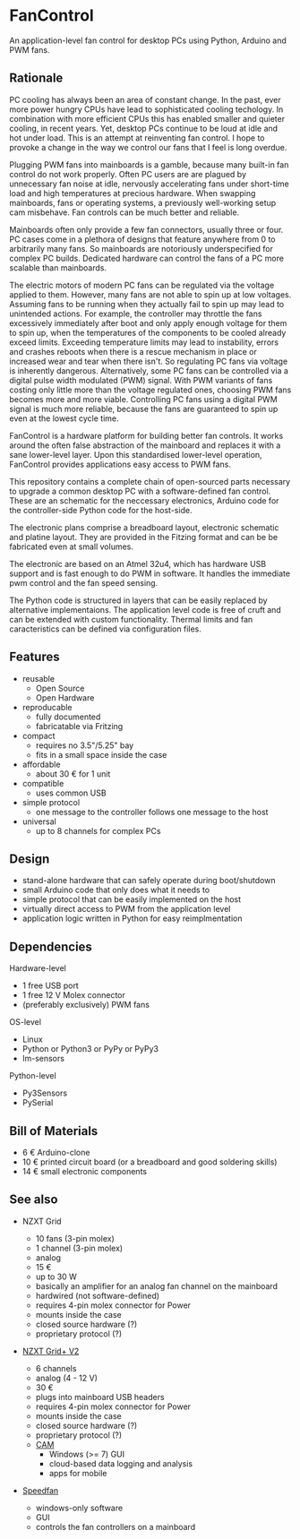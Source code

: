 # FanControl

An application-level fan control for desktop PCs using Python, Arduino and PWM fans.

## Rationale

PC cooling has always been an area of constant change.
In the past,
    ever more power hungry CPUs have lead to
    sophisticated cooling techology.
In combination with more efficient CPUs
    this has enabled smaller and quieter cooling,
    in recent years.
Yet,
    desktop PCs continue to be
    loud at idle and hot under load.
This is an attempt
    at reinventing fan control.
I hope to provoke
    a change in the way we control our fans
    that I feel is long overdue.

Plugging PWM fans into mainboards is a gamble,
    because many built-in fan control do not work properly.
Often PC users are are plagued by
    unnecessary fan noise at idle,
    nervously accelerating fans under short-time load and
    high temperatures at precious hardware.
When swapping
    mainboards, fans or operating systems,
    a previously well-working setup cam misbehave.
Fan controls can be much better and reliable.

Mainboards often only provide a few fan connectors,
    usually three or four.
PC cases come in a plethora of designs
    that feature anywhere from 0 to arbitrarily many fans.
So mainboards
    are notoriously underspecified
    for complex PC builds.
Dedicated hardware
    can control
    the fans
        of a PC
    more scalable
    than mainboards.

The electric motors
    of modern PC fans
    can be regulated via the voltage applied to them.
However,
    many fans
    are not able to
    spin up
    at low voltages.
Assuming fans to be running when they actually fail to spin up
    may lead to unintended actions.
For example,
        the controller may throttle the fans excessively immediately after boot
    and
        only
        apply enough voltage
            for them to spin up,
        when
        the temperatures
            of the components to be cooled
        already exceed limits.
Exceeding temperature limits may lead to
    instability, errors and crashes
    reboots
        when there is a rescue mechanism in place
    or
    increased wear and tear
        when there isn't.
So regulating PC fans
    via voltage is inherently dangerous.
Alternatively,
    some PC fans can be controlled via a digital pulse width modulated (PWM) signal.
With PWM variants of fans costing only little more than the voltage regulated ones,
    choosing PWM fans becomes more and more viable.
Controlling PC fans
    using a digital PWM signal
    is much more reliable,
    because the fans are guaranteed to spin up even at the lowest cycle time.

FanControl is a hardware platform
    for building better fan controls.
It works around
    the often false abstraction
        of the mainboard
    and replaces it with a sane lower-level layer.
Upon this standardised lower-level operation,
    FanControl provides applications easy access to PWM fans.

This repository contains
    a complete chain of open-sourced parts
    necessary to upgrade
        a common desktop PC
        with a software-defined fan control.
These are
    an schematic
        for the neccessary electronics,
    Arduino code
        for the controller-side
    Python code
        for the host-side.

The electronic plans
    comprise
        a breadboard layout,
        electronic schematic and
        platine layout.
They are provided
        in the Fitzing format
    and
        can be be fabricated even at small volumes.

The electronic are based on an
    Atmel 32u4, which
        has hardware USB support
        and
        is fast enough to do PWM in software.
It handles
    the immediate pwm control
        and
    the fan speed sensing.

The Python code
    is structured in layers
        that can be easily replaced by alternative implementaions.
The application level code
    is free of cruft
        and
    can be extended with custom functionality.
Thermal limits and fan caracteristics
    can be defined
    via configuration files.

## Features

-   reusable
    -   Open Source
    -   Open Hardware
-   reproducable
    -   fully documented
    -   fabricatable via Fritzing
-   compact
    -   requires no 3.5"/5.25" bay
    -   fits in a small space inside the case
-   affordable
    -   about 30 € for 1 unit
-   compatible
    -   uses common USB
-   simple protocol
    -   one message to the controller follows one message to the host
-   universal
    -   up to 8 channels for complex PCs

## Design

-   stand-alone hardware that can safely operate during boot/shutdown
-   small Arduino code that only does what it needs to
-   simple protocol that can be easily implemented on the host
-   virtually direct access to PWM from the application level
-   application logic written in Python for easy reimplmentation

## Dependencies

Hardware-level

-   1 free USB port
-   1 free 12 V Molex connector
-   (preferably exclusively) PWM fans

OS-level

-   Linux
-   Python or Python3 or PyPy or PyPy3
-   lm-sensors

Python-level

-   Py3Sensors
-   PySerial

## Bill of Materials

-    6 € Arduino-clone
-   10 € printed circuit board (or a breadboard and good soldering skills)
-   14 € small electronic components

## See also

-   NZXT Grid
    -   10 fans (3-pin molex)
    -   1 channel (3-pin molex)
    -   analog
    -   15 €
    -   up to 30 W
    -   basically an amplifier for an analog fan channel on the mainboard
    -   hardwired (not software-defined)
    -   requires 4-pin molex connector for Power
    -   mounts inside the case
    -   closed source hardware (?)
    -   proprietary protocol (?)

-   [NZXT Grid+ V2](https://www.nzxt.com/product/detail/157-GRID-V2-digital-fan-controller.html)
    -   6 channels
    -   analog (4 - 12 V)
    -   30 €
    -   plugs into mainboard USB headers
    -   requires 4-pin molex connector for Power
    -   mounts inside the case
    -   closed source hardware (?)
    -   proprietary protocol (?)
    -   [CAM](https://cam.nzxt.com/)
        -   Windows (>= 7) GUI
        -   cloud-based data logging and analysis
        -   apps for mobile
-   [Speedfan](http://www.almico.com/speedfan.php)
    -   windows-only software
    -   GUI
    -   controls the fan controllers on a mainboard
